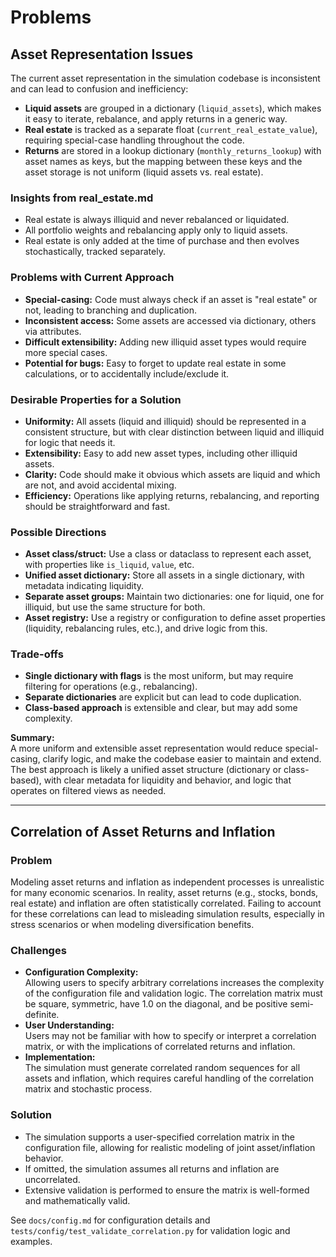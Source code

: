 # Problems

## Asset Representation Issues

The current asset representation in the simulation codebase is inconsistent and can lead to
confusion and inefficiency:

- **Liquid assets** are grouped in a dictionary (`liquid_assets`), which makes it easy to iterate,
  rebalance, and apply returns in a generic way.
- **Real estate** is tracked as a separate float (`current_real_estate_value`), requiring
  special-case handling throughout the code.
- **Returns** are stored in a lookup dictionary (`monthly_returns_lookup`) with asset names as keys,
  but the mapping between these keys and the asset storage is not uniform (liquid assets vs. real
  estate).

### Insights from real_estate.md

- Real estate is always illiquid and never rebalanced or liquidated.
- All portfolio weights and rebalancing apply only to liquid assets.
- Real estate is only added at the time of purchase and then evolves stochastically, tracked
  separately.

### Problems with Current Approach

- **Special-casing:** Code must always check if an asset is "real estate" or not, leading to
  branching and duplication.
- **Inconsistent access:** Some assets are accessed via dictionary, others via attributes.
- **Difficult extensibility:** Adding new illiquid asset types would require more special cases.
- **Potential for bugs:** Easy to forget to update real estate in some calculations, or to
  accidentally include/exclude it.

### Desirable Properties for a Solution

- **Uniformity:** All assets (liquid and illiquid) should be represented in a consistent structure,
  but with clear distinction between liquid and illiquid for logic that needs it.
- **Extensibility:** Easy to add new asset types, including other illiquid assets.
- **Clarity:** Code should make it obvious which assets are liquid and which are not, and avoid
  accidental mixing.
- **Efficiency:** Operations like applying returns, rebalancing, and reporting should be
  straightforward and fast.

### Possible Directions

- **Asset class/struct:** Use a class or dataclass to represent each asset, with properties like
  `is_liquid`, `value`, etc.
- **Unified asset dictionary:** Store all assets in a single dictionary, with metadata indicating
  liquidity.
- **Separate asset groups:** Maintain two dictionaries: one for liquid, one for illiquid, but use
  the same structure for both.
- **Asset registry:** Use a registry or configuration to define asset properties (liquidity,
  rebalancing rules, etc.), and drive logic from this.

### Trade-offs

- **Single dictionary with flags** is the most uniform, but may require filtering for operations
  (e.g., rebalancing).
- **Separate dictionaries** are explicit but can lead to code duplication.
- **Class-based approach** is extensible and clear, but may add some complexity.

**Summary:**  
A more uniform and extensible asset representation would reduce special-casing, clarify logic, and
make the codebase easier to maintain and extend. The best approach is likely a unified asset
structure (dictionary or class-based), with clear metadata for liquidity and behavior, and logic
that operates on filtered views as needed.

---

## Correlation of Asset Returns and Inflation

### Problem

Modeling asset returns and inflation as independent processes is unrealistic for many economic
scenarios. In reality, asset returns (e.g., stocks, bonds, real estate) and inflation are often
statistically correlated. Failing to account for these correlations can lead to misleading
simulation results, especially in stress scenarios or when modeling diversification benefits.

### Challenges

- **Configuration Complexity:**  
  Allowing users to specify arbitrary correlations increases the complexity of the configuration
  file and validation logic. The correlation matrix must be square, symmetric, have 1.0 on the
  diagonal, and be positive semi-definite.
- **User Understanding:**  
  Users may not be familiar with how to specify or interpret a correlation matrix, or with the
  implications of correlated returns and inflation.
- **Implementation:**  
  The simulation must generate correlated random sequences for all assets and inflation, which
  requires careful handling of the correlation matrix and stochastic process.

### Solution

- The simulation supports a user-specified correlation matrix in the configuration file, allowing
  for realistic modeling of joint asset/inflation behavior.
- If omitted, the simulation assumes all returns and inflation are uncorrelated.
- Extensive validation is performed to ensure the matrix is well-formed and mathematically valid.

See `docs/config.md` for configuration details and `tests/config/test_validate_correlation.py` for
validation logic and examples.
